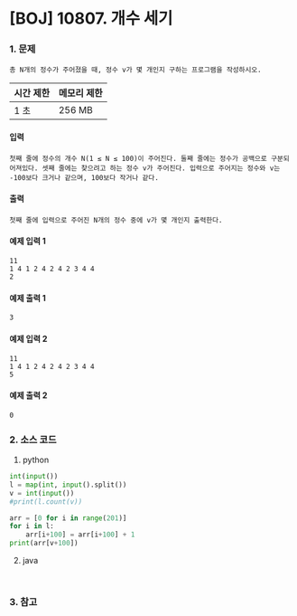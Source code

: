 # [BOJ] 10807. 개수 세기

### 1. 문제

``` 총 N개의 정수가 주어졌을 때, 정수 v가 몇 개인지 구하는 프로그램을 작성하시오. ```

| 시간 제한 | 메모리 제한 |
|:------|:-------| 
| 1 초   | 256 MB |


#### 입력

``` 첫째 줄에 정수의 개수 N(1 ≤ N ≤ 100)이 주어진다. 둘째 줄에는 정수가 공백으로 구분되어져있다. 셋째 줄에는 찾으려고 하는 정수 v가 주어진다. 입력으로 주어지는 정수와 v는 -100보다 크거나 같으며, 100보다 작거나 같다. ```

#### 출력

``` 첫째 줄에 입력으로 주어진 N개의 정수 중에 v가 몇 개인지 출력한다. ```


#### 예제 입력 1

```
11
1 4 1 2 4 2 4 2 3 4 4
2
```

#### 예제 출력 1

```
3
```


#### 예제 입력 2

```
11
1 4 1 2 4 2 4 2 3 4 4
5
```

#### 예제 출력 2

```
0
```


### 2. 소스 코드

1. python

```python
int(input())
l = map(int, input().split())
v = int(input())
#print(l.count(v))    

arr = [0 for i in range(201)]
for i in l:
    arr[i+100] = arr[i+100] + 1
print(arr[v+100])

```

2. java

```java
        
```


### 3. 참고

```

```



